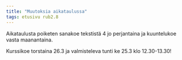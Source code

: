 ```yaml
---
title: "Muutoksia aikataulussa"
tags: etusivu rub2.8
---
```


Aikataulusta poiketen sanakoe tekstistä 4 jo perjantaina ja kuuntelukoe vasta maanantaina.

Kurssikoe torstaina 26.3 ja valmisteleva tunti ke 25.3 klo 12.30-13.30!